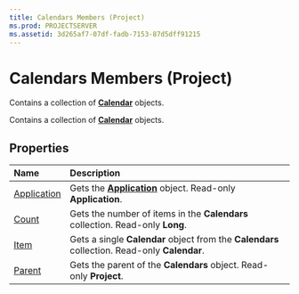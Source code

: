 ```yaml
---
title: Calendars Members (Project)
ms.prod: PROJECTSERVER
ms.assetid: 3d265af7-07df-fadb-7153-87d5dff91215
---
```



# Calendars Members (Project)
Contains a collection of  **[Calendar](calendar-object-project.md)** objects.

Contains a collection of  **[Calendar](calendar-object-project.md)** objects.


## Properties



|**Name**|**Description**|
|:-----|:-----|
|[Application](calendars-application-property-project.md)|Gets the  **[Application](application-object-project.md)** object. Read-only **Application**.|
|[Count](calendars-count-property-project.md)|Gets the number of items in the  **Calendars** collection. Read-only **Long**.|
|[Item](calendars-item-property-project.md)|Gets a single  **Calendar** object from the **Calendars** collection. Read-only **Calendar**.|
|[Parent](calendars-parent-property-project.md)|Gets the parent of the  **Calendars** object. Read-only **Project**.|

